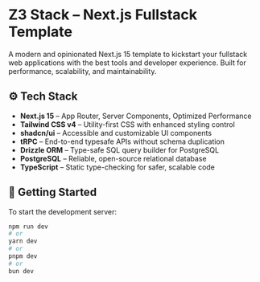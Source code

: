 # Z3 Stack – Next.js Fullstack Template

A modern and opinionated Next.js 15 template to kickstart your fullstack web applications with the best tools and developer experience. Built for performance, scalability, and maintainability.

## ⚙️ Tech Stack

- **Next.js 15** – App Router, Server Components, Optimized Performance
- **Tailwind CSS v4** – Utility-first CSS with enhanced styling control
- **shadcn/ui** – Accessible and customizable UI components
- **tRPC** – End-to-end typesafe APIs without schema duplication
- **Drizzle ORM** – Type-safe SQL query builder for PostgreSQL
- **PostgreSQL** – Reliable, open-source relational database
- **TypeScript** – Static type-checking for safer, scalable code

## 🚀 Getting Started

To start the development server:

```bash
npm run dev
# or
yarn dev
# or
pnpm dev
# or
bun dev
```
